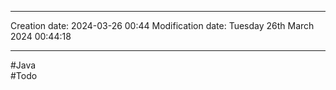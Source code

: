 

----
Creation date: 2024-03-26 00:44
Modification date: Tuesday 26th March 2024 00:44:18

----

#Java  
#Todo 

